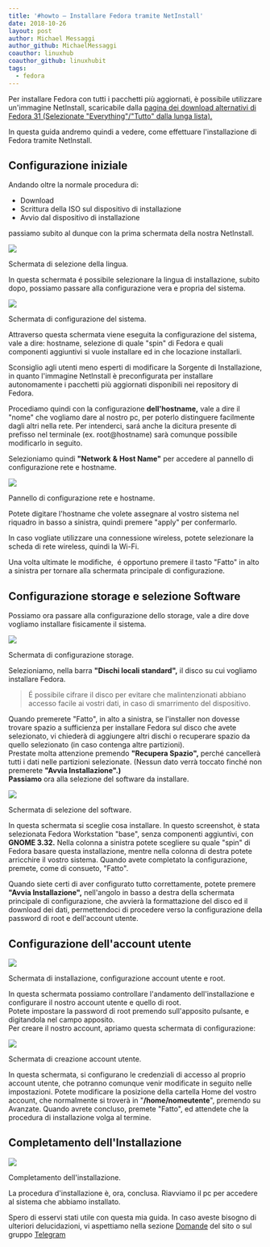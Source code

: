 ```yaml
---
title: '#howto – Installare Fedora tramite NetInstall'
date: 2018-10-26
layout: post
author: Michael Messaggi
author_github: MichaelMessaggi
coauthor: linuxhub
coauthor_github: linuxhubit
tags:
  - fedora
---
```

Per installare Fedora con tutti i pacchetti più aggiornati, è possibile utilizzare un'immagine NetInstall, scaricabile dalla [pagina dei download alternativi di Fedora 31 (Selezionate "Everything"/"Tutto" dalla lunga lista).](https://alt.fedoraproject.org/)

In questa guida andremo quindi a vedere, come effettuare l'installazione di Fedora tramite NetInstall.

## Configurazione iniziale

Andando oltre la normale procedura di:

*   Download
*   Scrittura della ISO sul dispositivo di installazione
*   Avvio dal dispositivo di installazione

passiamo subito al dunque con la prima schermata della nostra NetInstall.

![](https://linuxhub.it/wordpress/wp-content/uploads/2018/10/Schermata-da-2018-10-26-16-53-33.png)

Schermata di selezione della lingua.

In questa schermata é possibile selezionare la lingua di installazione, subito dopo, possiamo passare alla configurazione vera e propria del sistema.

![](https://linuxhub.it/wordpress/wp-content/uploads/2018/10/Schermata-da-2018-10-26-17-04-39.png)

Schermata di configurazione del sistema.

Attraverso questa schermata viene eseguita la configurazione del sistema, vale a dire: hostname, selezione di quale "spin" di Fedora e quali componenti aggiuntivi si vuole installare ed in che locazione installarli.

Sconsiglio agli utenti meno esperti di modificare la Sorgente di Installazione, in quanto l'immagine NetInstall è preconfigurata per installare autonomamente i pacchetti più aggiornati disponibili nei repository di Fedora.

Procediamo quindi con la configurazione **dell'hostname,** vale a dire il "nome" che vogliamo dare al nostro pc, per poterlo distinguere facilmente dagli altri nella rete. Per intenderci, sará anche la dicitura presente di prefisso nel terminale (ex. root@hostname) sarà comunque possibile modificarlo in seguito.

Selezioniamo quindi **"Network** **&** **Host Name"** per accedere al pannello di configurazione rete e hostname.

![](https://linuxhub.it/wordpress/wp-content/uploads/2018/10/Schermata-da-2018-10-26-17-19-20.png)

Pannello di configurazione rete e hostname.

Potete digitare l'hostname che volete assegnare al vostro sistema nel riquadro in basso a sinistra, quindi premere "apply" per confermarlo. 

In caso vogliate utilizzare una connessione wireless, potete selezionare la scheda di rete wireless, quindi la Wi-Fi.

Una volta ultimate le modifiche,  é opportuno premere il tasto "Fatto" in alto a sinistra per tornare alla schermata principale di configurazione.

## Configurazione storage e selezione Software

Possiamo ora passare alla configurazione dello storage, vale a dire dove vogliamo installare fisicamente il sistema.

![](https://linuxhub.it/wordpress/wp-content/uploads/2018/10/Schermata-da-2018-10-26-17-31-51.png)

Schermata di configurazione storage.

Selezioniamo, nella barra **"Dischi locali standard",** il disco su cui vogliamo installare Fedora. 

> É possibile cifrare il disco per evitare che malintenzionati abbiano accesso facile ai vostri dati, in caso di smarrimento del dispositivo.

Quando premerete "Fatto", in alto a sinistra, se l'installer non dovesse trovare spazio a sufficienza per installare Fedora sul disco che avete selezionato, vi chiederà di aggiungere altri dischi o recuperare spazio da quello selezionato (in caso contenga altre partizioni).  
Prestate molta attenzione premendo **"Recupera Spazio",** perché cancellerà tutti i dati nelle partizioni selezionate. (Nessun dato verrà toccato finché non premerete **"Avvia Installazione".)**  
**Passiamo** ora alla selezione del software da installare.

![](https://linuxhub.it/wordpress/wp-content/uploads/2018/10/Schermata-da-2018-10-26-17-47-44.png)

Schermata di selezione del software.

In questa schermata si sceglie cosa installare. In questo screenshot, è stata selezionata Fedora Workstation "base", senza componenti aggiuntivi, con **GNOME 3.32.** Nella colonna a sinistra potete scegliere su quale "spin" di Fedora basare questa installazione, mentre nella colonna di destra potete arricchire il vostro sistema. Quando avete completato la configurazione, premete, come di consueto, "Fatto".  

Quando siete certi di aver configurato tutto correttamente, potete premere **"Avvia Installazione",** nell'angolo in basso a destra della schermata principale di configurazione, che avvierà la formattazione del disco ed il download dei dati, permettendoci di procedere verso la configurazione della password di root e dell'account utente.

## Configurazione dell'account utente

![](https://linuxhub.it/wordpress/wp-content/uploads/2018/10/Schermata-da-2018-10-26-18-00-49.png)

Schermata di installazione, configurazione account utente e root.

In questa schermata possiamo controllare l'andamento dell'installazione e configurare il nostro account utente e quello di root.  
Potete impostare la password di root premendo sull'apposito pulsante, e digitandola nel campo apposito.  
Per creare il nostro account, apriamo questa schermata di configurazione:

![](https://linuxhub.it/wordpress/wp-content/uploads/2018/10/Schermata-da-2018-10-26-18-05-23.png)

Schermata di creazione account utente.

In questa schermata, si configurano le credenziali di accesso al proprio account utente, che potranno comunque venir modificate in seguito nelle impostazioni. Potete modificare la posizione della cartella Home del vostro account, che normalmente si troverà in "**/home/nomeutente**", premendo su Avanzate. Quando avrete concluso, premete "Fatto", ed attendete che la procedura di installazione volga al termine.

## Completamento dell'Installazione

![](https://linuxhub.it/wordpress/wp-content/uploads/2018/10/Schermata-da-2018-10-26-19-00-26.png)

Completamento dell'installazione.

La procedura d'installazione è, ora, conclusa. Riavviamo il pc per accedere al sistema che abbiamo installato.  

Spero di esservi stati utile con questa mia guida. In caso aveste bisogno di ulteriori delucidazioni, vi aspettiamo nella sezione [Domande](https://linuxhub.it/domande-risposte/) del sito o sul gruppo [Telegram](https://t.me/gentedilinux)